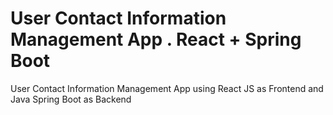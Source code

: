 # User Contact Information Management App . React + Spring Boot

User Contact Information Management App using React JS as Frontend and Java Spring Boot as Backend